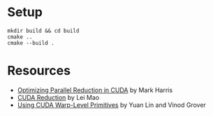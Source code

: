 # Setup

```
mkdir build && cd build
cmake ..
cmake --build .
```

# Resources

- [Optimizing Parallel Reduction in CUDA](https://developer.download.nvidia.com/compute/cuda/1.1-Beta/x86_website/projects/reduction/doc/reduction.pdf) by Mark Harris
- [CUDA Reduction](https://leimao.github.io/blog/CUDA-Reduction/) by Lei Mao
- [Using CUDA Warp-Level Primitives](https://developer.nvidia.com/blog/using-cuda-warp-level-primitives/) by Yuan Lin and Vinod Grover

